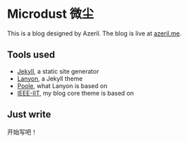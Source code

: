 # Microdust 微尘

This is a blog designed by Azeril. The blog is live at [azeril.me](http://azeril.me/).

## Tools used

* [Jekyll](http://jekyllrb.com/), a static site generator
* [Lanyon](https://github.com/poole/lanyon), a Jekyll theme
* [Poole](http://getpoole.com/), what Lanyon is based on
* [IEEE-IIT](https://github.com/IEEE-IIT/website/), my blog core theme is based on

## Just write

开始写吧！
